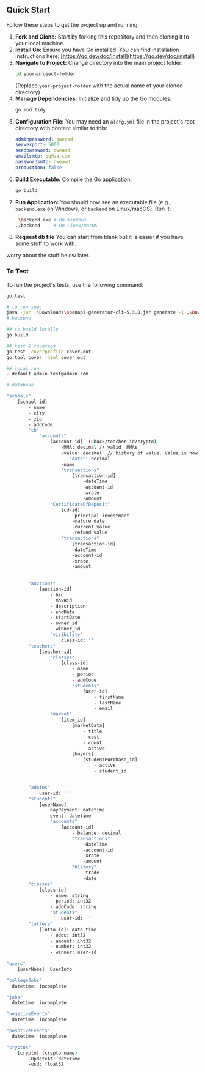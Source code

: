 
## Quick Start

Follow these steps to get the project up and running:

1.  **Fork and Clone:** Start by forking this repository and then cloning it to your local machine.
2.  **Install Go:** Ensure you have Go installed. You can find installation instructions here:
    [https://go.dev/doc/install](https://go.dev/doc/install)
3.  **Navigate to Project:** Change directory into the main project folder:
    ```bash
    cd your-project-folder
    ```
    (Replace `your-project-folder` with the actual name of your cloned directory)
4.  **Manage Dependencies:** Initialize and tidy up the Go modules:
    ```bash
    go mod tidy
    ```
5.  **Configuration File:** You may need an `alcfg.yml` file in the project's root directory with content similar to this:
    ```yaml
    adminpassword: qweasd
    serverport: 5000
    seedpassword: qweasd
    emailsmtp: qq@aa.com
    passwordsmtp: qweawd
    production: false
    ```
6.  **Build Executable:** Compile the Go application:
    ```bash
    go build
    ```
7.  **Run Application:** You should now see an executable file (e.g., `backend.exe` on Windows, or `backend` on Linux/macOS). Run it:
    ```bash
    .\backend.exe # On Windows
    ./backend     # On Linux/macOS
    ```
8. **Request db file** You can start from blank but it is easier if you have some stuff to work with.

worry about the stuff below later.

### To Test

To run the project's tests, use the following command:

```bash
go test

# to run spec 
java -jar .\Downloads\openapi-generator-cli-5.3.0.jar generate -i .\Downloads\al.json -g go-server -o .\Documents\backendx
# backend

## to build locally
go build

## test & coverage
go test -coverprofile cover.out
go tool cover -html cover.out

## local run
- default admin test@admin.com

# database

"schools"
    [school-id]
        - name
        - city
        - zip
        - addCode
        "cb"
            "accounts"     
                [account-id]  (ubuck/teacher-id/crypto)
                    -MMA: decimal // valid  MMAs
                    -value: decimal  // history of value. Value is how much uBuck you can buy for 1 buck - more number means more valuable currency
                       "date": decimal  
                    -name
                    "transactions"
                        [transaction-id]
                            -dateTime
                            -account-id
                            -xrate
                            -amount
                "CertificateOfDeposit"
                    [cd-id]
                        -principal investmant
                        -mature date
                        -current value
                        -refund value
                    "transactions"
                        [transaction-id]
                        -dateTime
                        -account-id
                        -xrate
                        -amount

                        
        "auctions"
            [auction-id]
                - bid
                - maxBid
                - description
                - endDate
                - startDate
                - owner_id
                - winner_id
                "visibility"
                    class-id: ''
        "teachers"
            [teacher-id]
                "classes"
                    [class-id]
                        - name
                        - period
                        - addCode
                        "students"
                            [user-id]
                                - firstName
                                - lastName
                                - email
                "market"
                    [item_id]
                        [marketData]
                            - title
                            - cost
                            - count
                            - active
                        [buyers]
                            [studentPurchase_id]
                                - active
                                - student_id


        "admins"
            user-id: ''
        "students"
            [userName]
                dayPayment: datetime
                event: datetime
                "accounts"
                    [account-id]
                        - balance: decimal
                        "transactions"
                            -dateTime
                            -account-id
                            -xrate
                            -amount
                        "history"
                            -trade
                            -date
        "classes"
            [class-id]
                - name: string
                - period: int32
                - addCode: string
                "students"
                    user-id: ''
        "lottery"
            [lotto-id]: date-time
                - odds: int32
                - amount: int32
                - number: int32
                - winner: user-id
                
"users"
    [userName]: UserInfo

"collegeJobs"
  datetime: incomplete

"jobs"
  datetime: incomplete

"negativeEvents"
  datetime: incomplete

"posotiveEvents"
  datetime: incomplete

"cryptos"
    [crypto] (crypto name)
        -UpdateAt: dateTime
        -usd: float32

